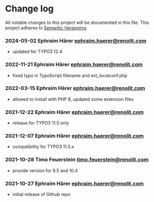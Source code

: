 # Change log

All notable changes to this project will be documented in this file. This
project adheres to [Semantic Versioning](https://semver.org/).

### 2024-05-02  Ephraim Härer  <ephraim.haerer@renolit.com>
- updated for TYPO3 12.4

### 2022-11-21  Ephraim Härer  <ephraim.haerer@renolit.com>

- fixed typo in TypoScript filename and ext_localconf.php

### 2022-03-15  Ephraim Härer  <ephraim.haerer@renolit.com>

- allowed to install with PHP 8, updated some extension files

### 2021-12-22  Ephraim Härer  <ephraim.haerer@renolit.com>

- release for TYPO3 11.5 only

### 2021-12-07  Ephraim Härer  <ephraim.haerer@renolit.com>

- compatibility for TYPO3 11.5.x

### 2021-10-28  Timo Feuerstein  <timo.feuerstein@renolit.com>

- provide version for 9.5 and 10.4

### 2021-10-27  Ephraim Härer  <ephraim.haerer@renolit.com>

- initial release of Github repo
